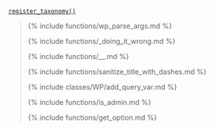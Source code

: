 <p><code><a href="https://developer.wordpress.org/reference/functions/register_taxonomy/">register_taxonomy()</a></code></p>

<blockquote>

{% include functions/wp_parse_args.md %}

{% include functions/_doing_it_wrong.md %}

{% include functions/__.md %}

{% include functions/sanitize_title_with_dashes.md %}

{% include classes/WP/add_query_var.md %}

{% include functions/is_admin.md %}

{% include functions/get_option.md %}

</blockquote>
